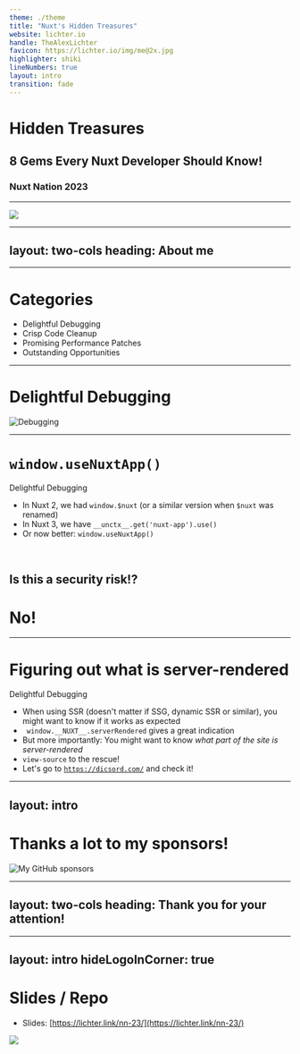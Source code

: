 ```yaml
---
theme: ./theme
title: "Nuxt's Hidden Treasures"
website: lichter.io
handle: TheAlexLichter
favicon: https://lichter.io/img/me@2x.jpg
highlighter: shiki
lineNumbers: true
layout: intro
transition: fade
---
```


# <logos-nuxt-icon class="text-6xl" aria-label="Nuxt's" /> Hidden Treasures

## <span class="text-[#80eec0]">8 Gems</span> Every Nuxt Developer <span class="text-[#00dc82]">Should Know</span>!

### Nuxt Nation 2023

<style>
  h1 {
    @apply !text-5xl;
  }

  h2 {
    @apply !text-3xl !mt-16 !mb-32;
  }

  h3 {
    @apply !text-base;
  }
</style>

---

<img class="mx-auto" src="https://i.giphy.com/f7wHfpF6xpYG986HN5.gif"/>

---
layout: two-cols
heading: About me
---

<template v-slot:default>
<div class="flex flex-col justify-center items-center h-full">
<img
  class="w-75 rounded-full"
  src="https://lichter.io/img/me@2x.webp"
  />
  <h2 class="mt-4">Alexander Lichter</h2>
</div>
</template>

<template v-slot:right>
<VClicks class="space-y-2 mt-10 text-xl h-full">

* <mdi-account-check class="text-green-100" /> **Web Engineering Consultant**
* <mdi-microphone /> Speaker & Instructor
* <logos-nuxt-icon /> Nuxt.js Team
* <mdi-twitter class="text-blue-400" /><mdi-youtube class="text-red-500" /><mdi-twitch class="text-purple-700" /> @TheAlexLichter
* <mdi-web /> [https://lichter.io](https://lichter.io)
* <mdi-github /> [manniL](https://github.com/manniL)

</VClicks>
</template>

---

# Categories

<VClicks class="space-y-4 mt-16">

* Delightful Debugging
* Crisp Code Cleanup
* Promising Performance Patches
* Outstanding Opportunities

</VClicks>

---

# Delightful Debugging

<img src="https://media0.giphy.com/media/3oz8xA07HKwLlpPUkM/giphy.gif?cid=ecf05e470srgu5ps5pvhfeb6uyz18wb7ov43ymmgmataf142&ep=v1_gifs_search&rid=giphy.gif&ct=g" class="h-80 mx-auto" alt="Debugging">

---

# `window.useNuxtApp()`

Delightful Debugging

<VClicks>

* In Nuxt 2, we had `window.$nuxt` (or a similar version when `$nuxt` was renamed)
* In Nuxt 3, we have `__unctx__.get('nuxt-app').use()`
* Or now better: `window.useNuxtApp()`

</VClicks>

<br>

<h2 v-click class="text-center mt-8">Is this a security risk!?</h2>

<h1 v-click class="text-center mt-8 underline">No!</h1>

---

# Figuring out what is server-rendered

Delightful Debugging

<VClicks>

* When using SSR (doesn't matter if SSG, dynamic SSR or similar), you might want to know if it works as expected
* ` window.__NUXT__.serverRendered` gives a great indication
* But more importantly: You might want to know *what part of the site is server-rendered*
* `view-source` to the rescue!
* Let's go to [`https://dicsord.com/`](https://dicsord.com/) and check it!

</VClicks>

---
layout: intro
---

# Thanks a lot to my sponsors!
<img src="https://raw.githubusercontent.com/manniL/static/main/sponsors.svg" class="h-80 mx-auto" alt="My GitHub sponsors">

---
layout: two-cols
heading: Thank you for your attention!
---

<template v-slot:default>
<div class="flex flex-col justify-center items-center h-full">
<img
  class="w-75 rounded-full"
  src="https://lichter.io/img/me@2x.webp"
  />
  <h2 class="mt-4">Alexander Lichter</h2>
</div>
</template>

<template v-slot:right>

* <mdi-account-check class="text-green-100" /> **Web Engineering Consultant**
* <mdi-microphone /> Speaker & Instructor
* <logos-nuxt-icon /> Nuxt.js Team
* <mdi-twitter class="text-blue-400" /><mdi-youtube class="text-red-500" /><mdi-twitch class="text-purple-700" /> @TheAlexLichter
* <mdi-web /> [https://lichter.io](https://lichter.io)
* <mdi-github /> [manniL](https://github.com/manniL)

</template>

<style>
  ul {
    @apply space-y-2 mt-10 text-xl h-full;
  }
</style>

---
layout: intro
hideLogoInCorner: true
---

# Slides / Repo

* Slides: [https://lichter.link/nn-23/](https://lichter.link/nn-23/)

<div class="flex mx-32 justify-around">

<img class="w-32 h-32 mt-16 mx-auto" src="https://raw.githubusercontent.com/manniL/static/main/logo-lightbulb-white-red.svg" />

</div>

<style>
  ul {
    @apply list-none!;
  }
</style>
